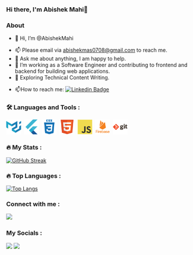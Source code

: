 <!-- <h1>
  hey there
  <img src="https://media.giphy.com/media/hvRJCLFzcasrR4ia7z/giphy.gif" width="30px"/>
</h1>
--- -->
### Hi there, I'm Abishek Mahi👋

### About
- 👋 Hi, I’m @AbishekMahi
<!-- - 👀 I’m interested in ...
- 🌱 I’m currently learning ...
- 💞️ I’m looking to collaborate on ... -->
- 📫 Please email via abishekmas0708@gmail.com to reach me.
- 💬 Ask me about anything, I am happy to help.
- :telescope: I’m working as a Software Engineer and contributing to frontend and backend for building web applications.
- :seedling: Exploring Technical Content Writing.
<!-- - :zap: In my free time, I solve problems on GeeksforGeeks and read tech articles. -->
- :mailbox:How to reach me: [![Linkedin Badge](https://img.shields.io/badge/-AbishekMahi-blue?style=flat&logo=Linkedin&logoColor=white)](https://www.linkedin.com/in/abishekmahi)

### :hammer_and_wrench: Languages and Tools :
<div>
  <img src="https://github.com/devicons/devicon/blob/master/icons/materialui/materialui-original.svg" title="Material UI" alt="Material UI" width="40" height="40"/>&nbsp;
  <img src="https://github.com/devicons/devicon/blob/master/icons/flutter/flutter-original.svg" title="Flutter" alt="Flutter" width="40" height="40"/>&nbsp;
  <img src="https://github.com/devicons/devicon/blob/master/icons/css3/css3-plain-wordmark.svg"  title="CSS3" alt="CSS" width="40" height="40"/>&nbsp;
  <img src="https://github.com/devicons/devicon/blob/master/icons/html5/html5-original.svg" title="HTML5" alt="HTML" width="40" height="40"/>&nbsp;
  <img src="https://github.com/devicons/devicon/blob/master/icons/javascript/javascript-original.svg" title="JavaScript" alt="JavaScript" width="40" height="40"/>&nbsp;
  <img src="https://github.com/devicons/devicon/blob/master/icons/firebase/firebase-plain-wordmark.svg" title="Firebase" alt="Firebase" width="40" height="40"/>&nbsp;
 <img src="https://github.com/devicons/devicon/blob/master/icons/git/git-original-wordmark.svg" title="Git" **alt="Git" width="40" height="40"/>
</div>


### :fire: My Stats :
[![GitHub Streak](http://github-readme-streak-stats.herokuapp.com?user=AbishekMahi&theme=dark&background=000000)](https://git.io/streak-stats)


### :fire: Top Languages :
[![Top Langs](https://github-readme-stats.vercel.app/api/top-langs/?username=AbishekMahi&layout=compact&theme=vision-friendly-dark)](https://github.com/anuraghazra/github-readme-stats)

### Connect with me :
[<img target="_blank" src="https://cdn-icons-png.flaticon.com/64/2875/2875435.png">](mailto:abishekmas0708@gmail.com)


### My Socials :

[<img target="_blank" src="https://cdn-icons-png.flaticon.com/64/145/145807.png">](https://www.linkedin.com/in/AbishekMahi/) 
[<img target="_blank" src="https://cdn-icons-png.flaticon.com/64/733/733553.png">](https://github.com/AbishekMahi)  
<!-- [<img target="_blank" src="https://img.icons8.com/bubbles/100/000000/instagram-new.png">](https://www.instagram.com/this_is_abilash/) -->


<!-- ![Profile Views](https://komarev.com/ghpvc/?username=AbishekMahi&style=flat-square) -->

